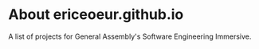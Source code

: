 # About ericeoeur.github.io

A list of projects for General Assembly's Software Engineering Immersive. 

